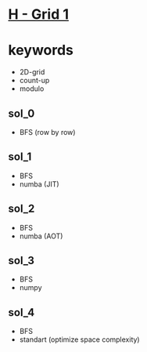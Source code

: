 # [H - Grid 1](https://atcoder.jp/contests/dp/tasks/dp_h)


# keywords 
- 2D-grid
- count-up
- modulo 


## sol_0
- BFS (row by row)


## sol_1
- BFS
- numba (JIT)

## sol_2
- BFS
- numba (AOT)


## sol_3
- BFS
- numpy


## sol_4
- BFS 
- standart (optimize space complexity)

